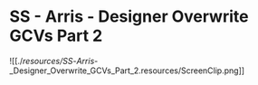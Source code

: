 # SS - Arris - Designer Overwrite GCVs Part 2

![[./_resources/SS_-_Arris_-_Designer_Overwrite_GCVs_Part_2.resources/ScreenClip.png]]
